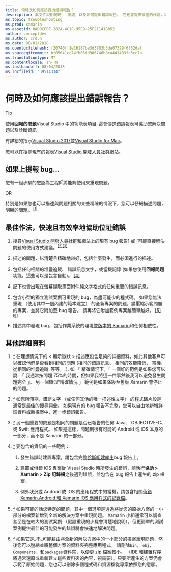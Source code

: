 ```yaml
---
title: 何時及如何應該提出錯誤報告？
description: 本文件說明何時、 何處，以及如何提出錯誤報告。 它也會提供最佳的作法，讓工程師最佳診斷問題的錯誤報告。
ms.topic: troubleshooting
ms.prod: xamarin
ms.assetid: 8AD9CFBF-282A-4C1F-95E9-25F21141B052
author: conceptdev
ms.author: crdun
ms.date: 08/01/2018
ms.openlocfilehash: f20740ff1e16187be3d3703b3da07329f6f52daf
ms.sourcegitcommit: bf05041cc74fb05fd906746b8ca4d1403fc5cc7a
ms.translationtype: MT
ms.contentlocale: zh-TW
ms.lasthandoff: 08/04/2018
ms.locfileid: "39514334"
---
```

# <a name="when-and-how-should-i-file-a-bug-report"></a>何時及如何應該提出錯誤報告？

> [!TIP]
> 使用**回報的問題**Visual Studio 中的功能表項目&ndash;這會傳送錯誤報表可協助您解決問題以及診斷資訊。
>
> 有詳細的指示[Visual Studio 2017](https://docs.microsoft.com/visualstudio/ide/how-to-report-a-problem-with-visual-studio-2017)並[Visual Studio for Mac](https://docs.microsoft.com/visualstudio/mac/report-a-problem)。
>
> 您可以在搜尋現有的報表[Visual Studio 開發人員社群](https://developercommunity.visualstudio.com/)網站。

## <a name="file-a-bug-if"></a>如果上提報 bug...

您有一組步驟的您認為工程師將能夠使用來重現問題。

OR

特別是如果您也可以描述與問題相關的某些精確的情況下，您可以仔細描述問題，明顯的問題。<sup> [[1]](#note-1)</sup>

## <a name="best-practices-to-help-address-bugs-quickly-and-efficiently"></a>最佳作法，快速且有效率地協助位址錯誤

1. <a name="ref-1" />搜尋[Visual Studio 開發人員社群](https://developercommunity.visualstudio.com/)和網站上的現有 bug 報告] 或 [可能直接解決問題的使用方式建議。<sup>[[2]](#note-2)</sup><sup>[[3]](#note-3)</sup>

1. <a name="ref-2" />描述的問題，以清楚且精確地越好，包括什麼發生，而必須進行的描述。

1. <a name="ref-3" />包括任何相關的堆疊追蹤、 錯誤訊息文字，或當機記錄 (如果您使用**回報問題**功能，這些可以是包含自動)。 <sup>[[4]](#note-4)</sup>

1. <a name="ref-4" />記下也會出現在螢幕擷取畫面附件純文字格式的任何重要的錯誤訊息。

1. <a name="ref-5" />包含小型的獨立測試案例可重現的 bug，為盡可能少的程式碼。  如果您無法重現 （使用其中一個內建的範本建立） 的全新專案的問題，請壓縮示範問題的專案，並將它附加至 bug 報告。  請再將它附加範例專案越簡單越好。<sup> [[5]](#note-5)</sup><sup>[[6]](#note-6)</sup>

1. <a name="ref-6" />描述其中發現 bug，包括作業系統的環境並[版本的 Xamarin](~/cross-platform/troubleshooting/questions/version-logs.md)和任何相依性。

## <a name="additional-details"></a>其他詳細資料

1. <a name="note-1" />[*^*](#ref-1) 在理想情況下的 < 顯示徵狀 > 描述應包含足夠的詳細資料，如此其他客戶可以確認他們是否看到相同的問題 (相同的錯誤訊息、 相同的效能降低、 當機，從相同的堆疊追蹤_等等。_). 如 「 精確情況下，「 一個好的範例是如果您可以說: 「 我通常按問題 75%的時間，但如果我將這一件事然後我可以避免發生問題完全 」。 另一個類似"精確情況 」 範例是如果降級至舊版 Xamarin 會停止的問題。

1. <a name="note-2" />[*^*](#ref-2) 如您所預期，錯誤文字 （或任何其他的唯一描述性文字） 的程式碼片段是通常是最佳的搜尋詞彙。 如果現有的 bug 報告不完整，您可以自由地新增詳細資料或新檔案中，進一步錯誤報告。

1. <a name="note-3" />[*^*](#ref-3) 另一個重要的問題是相同的問題是否已報告的任何 Java、 OBJECTIVE-C、 或 Swift 應用程式。 如果是這樣，問題則很有可能的 Android 或 iOS 本身的一部分，而不是 Xamarin 的一部分。

1. <a name="note-4" />[*^*](#ref-4) 要包含的資訊的一些範例：

    1. 發生錯誤時建置專案，請包含完整[診斷組建輸出](~/android/troubleshooting/troubleshooting.md#Diagnostic_MSBuild_Output)bug 報告上。

    1. 建置或偵錯 iOS 專案從 Visual Studio 時所發生的錯誤，請執行**協助 > Xamarin > Zip 記錄檔**之後遇到錯誤，並包含在 bug 報告上產生的.zip 檔案。

    1. 例外狀況或 Android 或 iOS 的應用程式中的當機，請包含相關[偵錯 Xamarin.Android 和 Xamarin.iOS 應用程式的記錄檔](~/cross-platform/troubleshooting/questions/version-logs.md#debug-logs-for-xamarin-apps)。

1. <a name="note-5" />[*^*](#ref-5) 如果可能的話您特定的問題，其中一個選項是透過將從您的原始方案的一小部分的檔案新增到全新的解決方案中重現問題。 Xamarin 小組通常可以調查甚至是在較大的測試案例 （假設重現的步驟會清楚地說明），但更簡單的測試案例提供最佳的可能發生的錯誤將會快速地解決問題。

1. <a name="note-6" />[*^*](#ref-6) 如果它是_不_可能藉由將全新的解決方案中的一小部分的檔案重現問題，然後您可以壓縮並將整個方案的資料夾完整應用程式。 請刪除`bin`， `obj`， `Components`，和`packages`資料夾，以便更 zip 檔案較小。 （IDE 和建置程序將通常還原或重新建立這些資料夾的內容，視需要）。只要所產生的方案仍會示範了原始問題，您也可以刪除多個程式碼和資源檔從專案依照您的意願。
